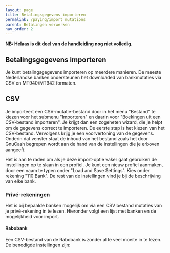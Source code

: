 ```yaml
---
layout: page
title: Betalingsgegevens importeren
permalink: /paying/import_mutations
parent: Betalingen verwerken
nav_order: 2
---
```


**NB: Helaas is dit deel van de handleiding nog niet volledig.**

## Betalingsgegevens importeren

Je kunt betalingsgegevens importeren op meerdere manieren. De meeste Nederlandse
banken ondersteunen het downloaded van bankmutaties via CSV en MT940/MT942 formaten.

## CSV

Je importeert een CSV-mutatie-bestand door in het menu "Bestand" te kiezen voor het submenu "Importeren" en daarin voor
"Boekingen uit een CSV-bestand importeren". Je krijgt dan een zogeheten wizard, die je helpt om de gegevens correct te
importeren.
De eerste stap is het kiezen van het CSV-bestand. Vervolgens krijg je een voorvertoning van de gegevens.
Onderin dat venster staat de inhoud van het bestand zoals het door GnuCash begrepen wordt aan de hand van de
instellingen die je erboven aangeeft.

Het is aan te raden om als je deze import-optie vaker gaat gebruiken de instellingen op te slaan in een profiel.
Je kunt een nieuw profiel aanmaken, door een naam te typen onder "Load and Save Settings".
Kies onder rekening "110 Bank".
De rest van de instellingen vind je bij de beschrijving van elke bank.

### Privé-rekeningen
Het is bij bepaalde banken mogelijk om via een CSV bestand mutaties van je privé-rekening in te lezen.
Hieronder volgt een lijst met banken en de mogelijkheid voor import.

#### Rabobank
Een CSV-bestand van de Rabobank is zonder al te veel moeite in te lezen.
De benodigde instellingen zijn:




